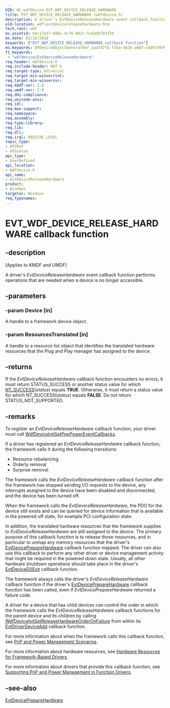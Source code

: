 ```yaml
---
UID: NC:wdfdevice.EVT_WDF_DEVICE_RELEASE_HARDWARE
title: EVT_WDF_DEVICE_RELEASE_HARDWARE (wdfdevice.h)
description: A driver's EvtDeviceReleaseHardware event callback function performs operations that are needed when a device is no longer accessible.
old-location: wdf\evtdevicereleasehardware.htm
tech.root: wdf
ms.assetid: b4c17e57-688c-4c76-892c-5c8abbf83f20
ms.date: 02/26/2018
keywords: ["EVT_WDF_DEVICE_RELEASE_HARDWARE callback function"]
ms.keywords: DFDeviceObjectGeneralRef_aaaf477b-f2be-4b26-a607-cb057d976dc1.xml, EVT_WDF_DEVICE_RELEASE_HARDWARE, EVT_WDF_DEVICE_RELEASE_HARDWARE callback, EvtDeviceReleaseHardware, EvtDeviceReleaseHardware callback function, kmdf.evtdevicereleasehardware, wdf.evtdevicereleasehardware, wdfdevice/EvtDeviceReleaseHardware
f1_keywords:
 - "wdfdevice/EvtDeviceReleaseHardware"
req.header: wdfdevice.h
req.include-header: Wdf.h
req.target-type: Universal
req.target-min-winverclnt: 
req.target-min-winversvr: 
req.kmdf-ver: 1.0
req.umdf-ver: 2.0
req.ddi-compliance: 
req.unicode-ansi: 
req.idl: 
req.max-support: 
req.namespace: 
req.assembly: 
req.type-library: 
req.lib: 
req.dll: 
req.irql: PASSIVE_LEVEL
topic_type:
- APIRef
- kbSyntax
api_type:
- UserDefined
api_location:
- Wdfdevice.h
api_name:
- EvtDeviceReleaseHardware
product:
- Windows
targetos: Windows
req.typenames: 
---
```


# EVT_WDF_DEVICE_RELEASE_HARDWARE callback function


## -description


<p class="CCE_Message">[Applies to KMDF and UMDF]</p>

A driver's <i>EvtDeviceReleaseHardware</i> event callback function performs operations that are needed when a device is no longer accessible.


## -parameters




### -param Device [in]

A handle to a framework device object.


### -param ResourcesTranslated [in]

A handle to a resource list object that identifies the translated hardware resources that the Plug and Play manager has assigned to the device.


## -returns



If the <i>EvtDeviceReleaseHardware</i> callback function encounters no errors, it must return STATUS_SUCCESS or another status value for which <a href="https://docs.microsoft.com/windows-hardware/drivers/kernel/using-ntstatus-values">NT_SUCCESS</a>(<i>status</i>) equals <b>TRUE</b>. Otherwise, it must return a status value for which NT_SUCCESS(<i>status</i>) equals <b>FALSE</b>. Do not return STATUS_NOT_SUPPORTED.




## -remarks



To register an <i>EvtDeviceReleaseHardware</i> callback function, your driver must call  <a href="https://docs.microsoft.com/windows-hardware/drivers/ddi/wdfdevice/nf-wdfdevice-wdfdeviceinitsetpnppowereventcallbacks">WdfDeviceInitSetPnpPowerEventCallbacks</a>. 

If a driver has registered an <i>EvtDeviceReleaseHardware</i> callback function, the framework calls it during the following transitions: <ul>
<li>Resource rebalancing</li>
<li>Orderly removal</li>
<li>Surprise removal</li>
</ul>


The framework calls the <i>EvtDeviceReleaseHardware</i> callback function after the framework has stopped sending I/O requests to the device, any interrupts assigned to the device have been disabled and disconnected, and the device has been turned off.  

 When the framework calls the <i>EvtDeviceReleaseHardware</i>, the PDO for the device still exists and can be queried for device information that is available in the powered off state, for example PCI configuration state.

In addition, the translated hardware resources that the framework supplies to <i>EvtDeviceReleaseHardware</i> are still assigned to the device.  The primary purpose of this callback function is to release those resources, and in particular to unmap any memory resources that the driver's <a href="https://docs.microsoft.com/windows-hardware/drivers/ddi/wdfdevice/nc-wdfdevice-evt_wdf_device_prepare_hardware">EvtDevicePrepareHardware</a> callback function mapped.  The driver can also use this callback to perform any other driver or device management activity that might be required in the powered down state. Usually, all other hardware shutdown operations should take place in the driver's <a href="https://docs.microsoft.com/windows-hardware/drivers/ddi/wdfdevice/nc-wdfdevice-evt_wdf_device_d0_exit">EvtDeviceD0Exit</a> callback function.

The framework always calls the driver's <i>EvtDeviceReleaseHardware</i> callback function if the driver's <a href="https://docs.microsoft.com/windows-hardware/drivers/ddi/wdfdevice/nc-wdfdevice-evt_wdf_device_prepare_hardware">EvtDevicePrepareHardware</a> callback function has been called, even if <i>EvtDevicePrepareHardware</i> returned a failure code.

A driver for a device that has child devices can control the order in which the framework calls the <i>EvtDeviceReleaseHardware</i> callback functions for the parent device and its children by calling <a href="https://docs.microsoft.com/windows-hardware/drivers/ddi/wdfdevice/nf-wdfdevice-wdfdeviceinitsetreleasehardwareorderonfailure">WdfDeviceInitSetReleaseHardwareOrderOnFailure</a> from within its <a href="https://docs.microsoft.com/windows-hardware/drivers/ddi/wdfdriver/nc-wdfdriver-evt_wdf_driver_device_add">EvtDriverDeviceAdd</a> callback function.

For more information about when the framework calls this callback function, see <a href="https://docs.microsoft.com/windows-hardware/drivers/wdf/pnp-and-power-management-scenarios">PnP and Power Management Scenarios</a>.

For more information about hardware resources, see <a href="https://docs.microsoft.com/windows-hardware/drivers/wdf/hardware-resources-for-kmdf-drivers">Hardware Resources for Framework-Based Drivers</a>.

For more information about drivers that provide this callback function, see <a href="https://docs.microsoft.com/windows-hardware/drivers/wdf/supporting-pnp-and-power-management-in-function-drivers">Supporting PnP and Power Management in Function Drivers</a>.





## -see-also




<a href="https://docs.microsoft.com/windows-hardware/drivers/ddi/wdfdevice/nc-wdfdevice-evt_wdf_device_prepare_hardware">EvtDevicePrepareHardware</a>
 

 

